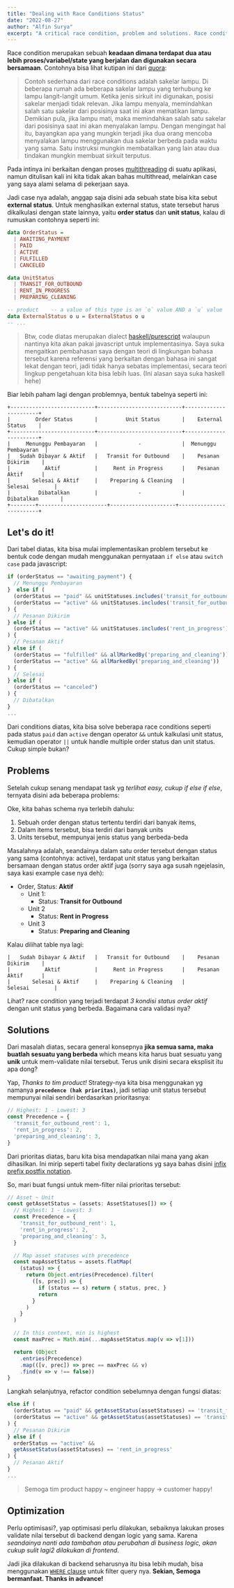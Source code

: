 ```yaml
---
title: "Dealing with Race Conditions Status"
date: "2022-08-27"
author: "Alfin Surya"
excerpt: "A critical race condition, problem and solutions. Race condition or race hazard is the condition of an electronics, software, or other system where the system's substantive behavior is dependent on the sequence or timing of other uncontrollable events."
---
```


Race condition merupakan sebuah **keadaan dimana terdapat dua atau lebih proses/variabel/state yang berjalan dan digunakan secara bersamaan**. Contohnya bisa lihat kutipan ini dari [quora](https://www.quora.com/What-is-meant-by-race-condition):

> Contoh sederhana dari race conditions adalah sakelar lampu. Di beberapa rumah ada beberapa sakelar lampu yang terhubung ke lampu langit-langit umum. Ketika jenis sirkuit ini digunakan, posisi sakelar menjadi tidak relevan. Jika lampu menyala, memindahkan salah satu sakelar dari posisinya saat ini akan mematikan lampu. Demikian pula, jika lampu mati, maka memindahkan salah satu sakelar dari posisinya saat ini akan menyalakan lampu. Dengan mengingat hal itu, bayangkan apa yang mungkin terjadi jika dua orang mencoba menyalakan lampu menggunakan dua sakelar berbeda pada waktu yang sama. Satu instruksi mungkin membatalkan yang lain atau dua tindakan mungkin membuat sirkuit terputus. 

Pada intinya ini berkaitan dengan proses [multithreading](https://totalview.io/blog/multithreading-multithreaded-applications) di suatu aplikasi, namun ditulisan kali ini kita tidak akan bahas multithread, melainkan case yang saya alami selama di pekerjaan saya.

Jadi case nya adalah, anggap saja disini ada sebuah state bisa kita sebut **external status**. Untuk menghasilkan external status, state tersebut harus dikalkulasi dengan state lainnya, yaitu **order status** dan **unit status**, kalau di rumuskan contohnya seperti ini: 

```hs
data OrderStatus = 
  | AWAITING_PAYMENT
  | PAID
  | ACTIVE
  | FULFILLED
  | CANCELED

data UnitStatus
  | TRANSIT_FOR_OUTBOUND
  | RENT_IN_PROGRESS
  | PREPARING_CLEANING

-- product    -- a value of this type is an `o` value AND a `u` value
data ExternalStatus o u = ExternalStatus o u 
-- ...
```

> Btw, code diatas merupakan dialect [haskell/purescript](https://jordanmartinez.github.io/purescript-jordans-reference-site/content/21-Hello-World/01-Prelude-ish/01-Basic-FP-Data-Types/01-Sum-and-Product-Types.html) walaupun nantinya kita akan pakai javascript untuk implementasinya. Saya suka mengaitkan pembahasan saya dengan teori di lingkungan bahasa tersebut karena referensi yang berkaitan dengan bahasa ini sangat lekat dengan teori, jadi tidak hanya sebatas implementasi, secara teori lingkup pengetahuan kita bisa lebih luas. (Ini alasan saya suka haskell hehe)

Biar lebih paham lagi dengan problemnya, bentuk tabelnya seperti ini:
```
+---------------------------+---------------------------+-----------------------+ 
|        Order Status       |         Unit Status       |    External Status    | 
+---------------------------+---------------------------+-----------------------+ 
|     Menunggu Pembayaran   |             -             |  Menunggu Pembayaran  | 
|   Sudah Dibayar & Aktif   |   Transit for Outbound    |    Pesanan Dikirim    | 
|           Aktif           |     Rent in Progress      |    Pesanan Aktif      | 
|       Selesai & Aktif     |    Preparing & Cleaning   |        Selesai        | 
|         Dibatalkan        |             -             |      Dibatalkan       | 
+--------+----------------------+---------------------+-------------------------+ 
```

## Let's do it!
Dari tabel diatas, kita bisa mulai implementasikan problem tersebut ke bentuk code dengan mudah menggunakan pernyataan `if else` atau `switch case` pada javascript:

```ts
if (orderStatus == "awaiting_payment") {
  // Menunggu Pembayaran
}  else if (
  (orderStatus == "paid" && unitStatuses.includes('transit_for_outbound_rent')) ||
  (orderStatus == "active" && unitStatuses.includes('transit_for_outbound_rent'))
) {
  // Pesanan Dikirim
} else if (
  (orderStatus == "active" && unitStatuses.includes('rent_in_progress'))
) {
  // Pesanan Aktif
} else if (
  (orderStatus == "fulfilled" && allMarkedBy('preparing_and_cleaning')) || 
  (orderStatus == "active" && allMarkedBy('preparing_and_cleaning'))
) {
  // Selesai
} else if (
  (orderStatus == "canceled")
) {
  // Dibatalkan
} 
...
```

Dari conditions diatas, kita bisa solve beberapa race conditions seperti pada status `paid` dan `active` dengan operator `&&` untuk kalkulasi unit status, kemudian operator `||` untuk handle multiple order status dan unit status. Cukup simple bukan?

## Problems
Setelah cukup senang mendapat task yg *terlihat easy, cukup if else if else*, ternyata disini ada beberapa problems:

Oke, kita bahas schema nya terlebih dahulu:
1. Sebuah order dengan status tertentu terdiri dari banyak items,
2. Dalam items tersebut, bisa terdiri dari banyak units
3. Units tersebut, mempunyai jenis status yang berbeda-beda

Masalahnya adalah, seandainya dalam satu order tersebut dengan status yang sama (contohnya: active), terdapat unit status yang berkaitan bersamaan dengan status order aktif juga (sorry saya aga susah ngejelasin, saya kasi example case nya deh):

- Order, Status: **Aktif**
  - Unit 1:
    - Status: **Transit for Outbound**
  - Unit 2 
    - Status: **Rent in Progress**
  - Unit 3
    - Status: **Preparing and Cleaning**

Kalau dilihat table nya lagi:

```
|   Sudah Dibayar & Aktif   |   Transit for Outbound    |    Pesanan Dikirim    | 
|           Aktif           |     Rent in Progress      |    Pesanan Aktif      | 
|       Selesai & Aktif     |    Preparing & Cleaning   |        Selesai        | 
```

Lihat? race condition yang terjadi terdapat *3 kondisi status order aktif* dengan unit status yang berbeda. Bagaimana cara validasi nya?

## Solutions
Dari masalah diatas, secara general konsepnya **jika semua sama, maka buatlah sesuatu yang berbeda** which means kita harus buat sesuatu yang **unik** untuk mem-validate nilai tersebut. Terus unik disini secara eksplisit itu apa dong?

Yap, *Thanks to tim product!* Strategy-nya kita bisa menggunakan yg namanya **`precedence (hak prioritas)`**, jadi setiap unit status tersebut mempunyai nilai sendiri berdasarkan prioritasnya:

```ts
// Highest: 1 - Lowest: 3
const Precedence = {
  'transit_for_outbound_rent': 1,
  'rent_in_progress': 2,
  'preparing_and_cleaning': 3,
}
```

Dari prioritas diatas, baru kita bisa mendapatkan nilai mana yang akan dihasilkan. Ini mirip seperti tabel fixity declarations yg saya bahas disini [infix prefix postfix notation](/post/infix-prefix-postfix-notation).

So, mari buat fungsi untuk mem-filter nilai prioritas tersebut:

```ts
// Asset ~ Unit
const getAssetStatus = (assets: AssetStatuses[]) => {
  // Highest: 1 - Lowest: 3
  const Precedence = {
    'transit_for_outbound_rent': 1,
    'rent_in_progress': 2,
    'preparing_and_cleaning': 3,
  }

  // Map asset statuses with precedence
  const mapAssetStatus = assets.flatMap(
    (status) => {
      return Object.entries(Precedence).filter(
        ([s, prec]) => {
          if (status == s) return { status, prec, }
          return
        }
      )
    }
  )

  // In this context, min is highest
  const maxPrec = Math.min(...mapAssetStatus.map(v => v[1]))

  return (Object
    .entries(Precedence)
    .map(([v, prec]) => prec == maxPrec && v)
    .find(v => v !== false))
}
```

Langkah selanjutnya, refactor condition sebelumnya dengan fungsi diatas:

```ts
else if (
  (orderStatus == "paid" && getAssetStatus(assetStatuses) == 'transit_for_outbound_rent') ||
  (orderStatus == "active" && getAssetStatus(assetStatuses) == 'transit_for_outbound_rent')
) {
  // Pesanan Dikirim
} else if (
  orderStatus == "active" &&
  getAssetStatus(assetStatuses) == 'rent_in_progress'
) {
  // Pesanan Aktif
}
...
```
> Semoga tim product happy ~ engineer happy -> customer happy!

## Optimization
Perlu optimisasi?, yap optimisasi perlu dilakukan, sebaiknya lakukan proses validate nilai tersebut di backend dengan logic yang sama. Karena *seandainya nanti ada tambahan atau perubahan di business logic, akan cukup sulit lagi2 dilakukan di frontend*. 

Jadi jika dilakukan di backend seharusnya itu bisa lebih mudah, bisa menggunakan [`WHERE` clause](https://sequelize.org/docs/v6/core-concepts/model-querying-basics/#applying-where-clauses) untuk filter query nya. **Sekian, Semoga bermanfaat. Thanks in advance!** 